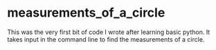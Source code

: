 # measurements_of_a_circle
This was the very first bit of code I wrote after learning basic python. It takes input in the command line to find the measurements of a circle.
